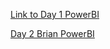 [Link to Day 1 PowerBI](https://app.powerbi.com/groups/e6540943-8c5c-46b6-b101-db6dd81eae8b/reports/fe7bf6e4-611d-4175-a166-c77d9a107257)

[Day 2 Brian PowerBI](https://app.powerbi.com/groups/e6540943-8c5c-46b6-b101-db6dd81eae8b/reports/fe7bf6e4-611d-4175-a166-c77d9a107257/ReportSection)
